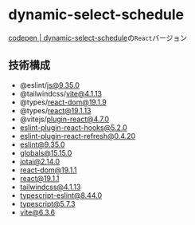 # dynamic-select-schedule
[codepen | dynamic-select-schedule](https://codepen.io/benjuwan/pen/WbNJJee)の`React`バージョン

## 技術構成
- @eslint/js@9.35.0
- @tailwindcss/vite@4.1.13
- @types/react-dom@19.1.9
- @types/react@19.1.13
- @vitejs/plugin-react@4.7.0
- eslint-plugin-react-hooks@5.2.0
- eslint-plugin-react-refresh@0.4.20
- eslint@9.35.0
- globals@15.15.0
- jotai@2.14.0
- react-dom@19.1.1
- react@19.1.1
- tailwindcss@4.1.13
- typescript-eslint@8.44.0
- typescript@5.7.3
- vite@6.3.6
